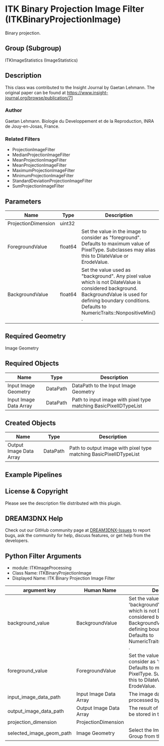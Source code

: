# ITK Binary Projection Image Filter (ITKBinaryProjectionImage)

Binary projection.

## Group (Subgroup)

ITKImageStatistics (ImageStatistics)

## Description

This class was contributed to the Insight Journal by Gaetan Lehmann. The original paper can be found at https://www.insight-journal.org/browse/publication/71 

### Author

 Gaetan Lehmann. Biologie du Developpement et de la Reproduction, INRA de Jouy-en-Josas, France.

### Related Filters

* ProjectionImageFilter 
* MedianProjectionImageFilter 
* MeanProjectionImageFilter 
* MeanProjectionImageFilter 
* MaximumProjectionImageFilter 
* MinimumProjectionImageFilter 
* StandardDeviationProjectionImageFilter 
* SumProjectionImageFilter

## Parameters

| Name | Type | Description |
|------|------|-------------|
| ProjectionDimension | uint32 |  |
| ForegroundValue | float64 | Set the value in the image to consider as "foreground". Defaults to maximum value of PixelType. Subclasses may alias this to DilateValue or ErodeValue. |
| BackgroundValue | float64 | Set the value used as "background". Any pixel value which is not DilateValue is considered background. BackgroundValue is used for defining boundary conditions. Defaults to NumericTraits<PixelType>::NonpositiveMin() . |

## Required Geometry

Image Geometry

## Required Objects

| Name |Type | Description |
|-----|------|-------------|
| Input Image Geometry | DataPath | DataPath to the Input Image Geometry |
| Input Image Data Array | DataPath | Path to input image with pixel type matching BasicPixelIDTypeList |

## Created Objects

| Name |Type | Description |
|-----|------|-------------|
| Output Image Data Array | DataPath | Path to output image with pixel type matching BasicPixelIDTypeList |

## Example Pipelines


## License & Copyright

Please see the description file distributed with this plugin.


## DREAM3DNX Help

Check out our GitHub community page at [DREAM3DNX-Issues](https://github.com/BlueQuartzSoftware/DREAM3DNX-Issues) to report bugs, ask the community for help, discuss features, or get help from the developers.

## Python Filter Arguments

+ module: ITKImageProcessing
+ Class Name: ITKBinaryProjectionImage
+ Displayed Name: ITK Binary Projection Image Filter

| argument key | Human Name | Description | Parameter Type |
|--------------|------------|-------------|----------------|
| background_value | BackgroundValue | Set the value used as 'background'. Any pixel value which is not DilateValue is considered background. BackgroundValue is used for defining boundary conditions. Defaults to NumericTraits<PixelType>::NonpositiveMin() . | complex.Float64Parameter |
| foreground_value | ForegroundValue | Set the value in the image to consider as 'foreground'. Defaults to maximum value of PixelType. Subclasses may alias this to DilateValue or ErodeValue. | complex.Float64Parameter |
| input_image_data_path | Input Image Data Array | The image data that will be processed by this filter. | complex.ArraySelectionParameter |
| output_image_data_path | Output Image Data Array | The result of the processing will be stored in this Data Array. | complex.DataObjectNameParameter |
| projection_dimension | ProjectionDimension |  | complex.UInt32Parameter |
| selected_image_geom_path | Image Geometry | Select the Image Geometry Group from the DataStructure. | complex.GeometrySelectionParameter |

